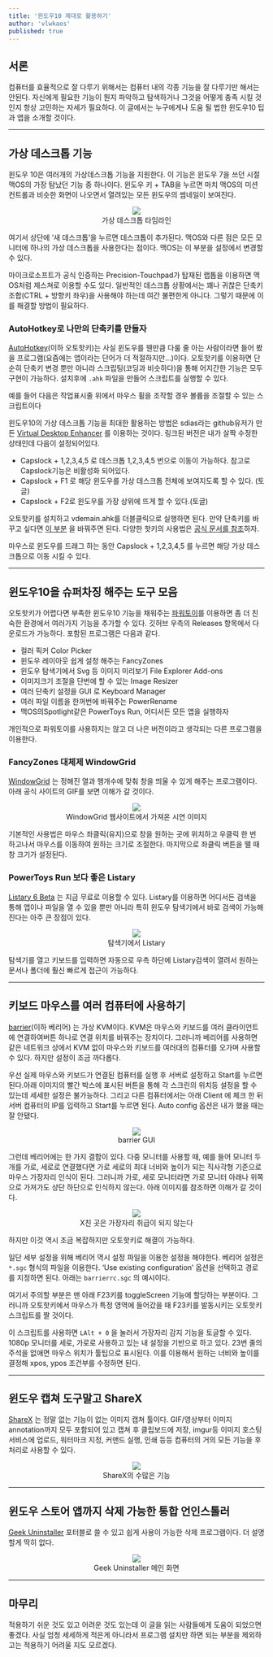 ```yaml
---
title: '윈도우10 제대로 활용하기'
author: 'vlwkaos'
published: true
---
```


## 서론

컴퓨터를 효율적으로 잘 다루기 위해서는 컴퓨터 내의 각종 기능을 잘 다루기만 해서는 안된다. 자신에게 필요한 기능이 뭔지 파악하고 탐색하거나 그것을 어떻게 충족 시킬 것인지 항상 고민하는 자세가 필요하다. 이 글에서는 누구에게나 도움 될 법한 윈도우10 팁과 앱을 소개할 것이다.

---

## 가상 데스크톱 기능

윈도우 10은 여러개의 가상데스크톱 기능을 지원한다. 이 기능은 윈도우 7을 쓰던 시절 맥OS의 가장 탐났던 기능 중 하나이다. 윈도우 키 + TAB을 누르면 마치 맥OS의 미션 컨트롤과 비슷한 화면이 나오면서 열려있는 모든 윈도우의 썸네일이 보여진다.

<p align='center'>
<img src='/assets/wind10tip1.png'/>
<br><span>가상 데스크톱 타임라인</span></p>

여기서 상단에 ‘새 데스크톱’을 누르면 데스크톱이 추가된다. 맥OS와 다른 점은 모든 모니터에 하나의 가상 데스크톱을 사용한다는 점이다. 맥OS는 이 부분을 설정에서 변경할 수 있다.

마이크로소프트가 공식 인증하는 Precision-Touchpad가 탑재된 랩톱을 이용하면 맥OS처럼 제스쳐로 이용할 수도 있다. 일반적인 데스크톱 상황에서는 꽤나 귀찮은 단축키 조합(CTRL + 방향키 좌우)을 사용해야 하는데 여간 불편한게 아니다. 그렇기 때문에 이를 해결할 방법이 필요하다.

### AutoHotkey로 나만의 단축키를 만들자

[AutoHotkey](https://www.autohotkey.com/)(이하 오토핫키)는 사실 윈도우를 웬만큼 다룰 줄 아는 사람이라면 들어 봤을 프로그램(요즘에는 앱이라는 단어가 더 적절하지만…)이다. 오토핫키를 이용하면 단순히 단축키 변경 뿐만 아니라 스크립팅(코딩과 비슷하다)을 통해 어지간한 기능은 모두 구현이 가능하다. 설치후에 `.ahk` 파일을 만들어 스크립트를 실행할 수 있다.

예를 들어 다음은 작업표시줄 위에서 마우스 휠을 조작할 경우 볼륨을 조절할 수 있는 스크립트이다

<script src="https://gist.github.com/vlwkaos/176534b2585da9fc5d4e43ffc66f98e4.js"></script>

윈도우10의 가상 데스크톱 기능을 최대한 활용하는 방법은 sdias라는 github유저가 만든 [Virtual Desktop Enhancer](https://github.com/vlwkaos/win10-virtual-desktop-enhancer) 를 이용하는 것이다. 링크된 버전은 내가 살짝 수정한 상태인데 다음이 설정되어있다.

- Capslock + 1,2,3,4,5 로 데스크톱 1,2,3,4,5 번으로 이동이 가능하다. 참고로 Capslock기능은 비활성화 되어있다.
- Capslock + F1 로 해당 윈도우를 가상 데스크톱 전체에 보여지도록 할 수 있다. (토글)
- Capslock + F2로 윈도우를 가장 상위에 뜨게 할 수 있다.(토글)

오토핫키를 설치하고 vdemain.ahk를 더블클릭으로 실행하면 된다. 만약 단축키를 바꾸고 싶다면 [이 부분](https://github.com/vlwkaos/win10-virtual-desktop-enhancer/blob/bbd3e84b3a2b6424cb5860cffb740b5b651a6e39/vdemain.ahk#L13) 을 바꿔주면 된다. 다양한 핫키의 사용법은 [공식 문서를 참조](https://ahkscript.github.io/ko/docs/Hotkeys.htm)하자.

마우스로 윈도우를 드래그 하는 동안 Capslock + 1,2,3,4,5 를 누르면 해당 가상 데스크톱으로 이동 시킬 수 있다.

---

## 윈도우10을 슈퍼차징 해주는 도구 모음

오토핫키가 어렵다면 부족한 윈도우10 기능을 채워주는 [파워토이](https://github.com/microsoft/PowerToys)를 이용하면 좀 더 친숙한 환경에서 여러가지 기능을 추가할 수 있다. 깃허브 우측의 Releases 항목에서 다운로드가 가능하다. 포함된 프로그램은 다음과 같다.

- 컬러 픽커 Color Picker
- 윈도우 레이아웃 쉽게 설정 해주는 FancyZones
- 윈도우 탐색기에서 Svg 등 이미지 미리보기 File Explorer Add-ons
- 이미지크기 조절을 단번에 할 수 있는 Image Resizer
- 여러 단축키 설정을 GUI 로 Keyboard Manager
- 여러 파일 이름을 한꺼번에 바꿔주는 PowerRename
- 맥OS의Spotlight같은 PowerToys Run, 어디서든 모든 앱을 실행하자

개인적으로 파워토이를 사용하지는 않고 더 나은 버전이라고 생각되는 다른 프로그램을 이용한다.

### FancyZones 대체제 WindowGrid

[WindowGrid](http://windowgrid.net/) 는 정해진 열과 행개수에 맞춰 창을 띄울 수 있게 해주는 프로그램이다. 아래 공식 사이트의 GIF를 보면 이해가 갈 것이다.

<p align='center'>
<img src='https://miro.medium.com/max/480/0*8OxnAfavR7Xpt0bu.gif' />
<br><span>WindowGrid 웹사이트에서 가져온 시연 이미지</span></p>

기본적인 사용법은 마우스 좌클릭(유지)으로 창을 원하는 곳에 위치하고 우클릭 한 번 하고나서 마우스를 이동하여 원하는 크기로 조절한다. 마지막으로 좌클릭 버튼을 뗄 때 창 크기가 설정된다.

### PowerToys Run 보다 좋은 Listary

[Listary 6 Beta](https://discussion.listary.com/t/listary-6-beta/4615) 는 지금 무료로 이용할 수 있다. Listary를 이용하면 어디서든 검색을 통해 앱이나 파일을 열 수 있을 뿐만 아니라 특히 윈도우 탐색기에서 바로 검색이 가능해진다는 아주 큰 장점이 있다.

<p align='center'>
<img src='/assets/wind10tip2.png' />
<br><span>탐색기에서 Listary</span></p>

탐색기를 열고 키보드를 입력하면 자동으로 우측 하단에 Listary검색이 열려서 원하는 문서나 폴더에 훨신 빠르게 접근이 가능하다.

---

## 키보드 마우스를 여러 컴퓨터에 사용하기

[barrier](https://github.com/debauchee/barrier)(이하 베리어) 는 가상 KVM이다. KVM은 마우스와 키보드를 여러 클라이언트에 연결하여버튼 하나로 연결 위치를 바꿔주는 장치이다. 그러니까 베리어를 사용하면 같은 네트워크 상에서 KVM 없이 마우스와 키보드를 여러대의 컴퓨터를 오가며 사용할 수 있다. 하지만 설정이 조금 까다롭다.

우선 실제 마우스와 키보드가 연결된 컴퓨터를 실행 후 서버로 설정하고 Start를 누르면 된다.아래 이미지의 빨간 박스에 표시된 버튼을 통해 각 스크린의 위치등 설정을 할 수 있는데 세세한 설정은 불가능하다. 그리고 다른 컴퓨터에서는 아래 Client 에 체크 한 뒤 서버 컴퓨터의 IP를 입력하고 Start를 누르면 된다. Auto config 옵션은 내가 했을 때는 잘 안됐다.

<p align='center'>
<img src='/assets/win10tip3.png' />
<br><span>barrier GUI</span></p>

그런데 베리어에는 한 가지 결함이 있다. 다중 모니터를 사용할 때, 예를 들어 모니터 두개를 가로, 세로로 연결했다면 가로 세로의 최대 너비와 높이가 되는 직사각형 기준으로 마우스 가장자리 인식이 된다. 그러니까 가로, 세로 모니터라면 가로 모니터 아래나 위쪽으로 가져가도 상단 하단으로 인식하지 않는다. 아래 이미지를 참조하면 이해가 갈 것이다.

<p align='center'>
<img src='/assets/wind10tip4.png' />
<br><span>X친 곳은 가장자리 취급이 되지 않는다</span></p>

하지만 이것 역시 조금 복잡하지만 오토핫키로 해결이 가능하다.

일단 세부 설정을 위해 베리어 역시 설정 파일을 이용한 설정을 해야한다. 베리어 설정은 `*.sgc` 형식의 파일을 이용한다. ‘Use existing configuration’ 옵션을 선택하고 경로를 지정하면 된다. 아래는 `barrierrc.sgc` 의 예시이다.

<script src="https://gist.github.com/vlwkaos/dd47393e518f189a54ad2688fa0fba58.js"></script>

여기서 주의할 부분은 맨 아래 F23키를 toggleScreen 기능에 할당하는 부분이다. 그러니까 오토핫키에서 마우스가 특정 영역에 들어갔을 때 F23키를 발동시키는 오토핫키 스크립트를 짤 것이다.

<script src="https://gist.github.com/vlwkaos/41e99dbab82378a5d44fa1a7b1dd29f1.js"></script>

이 스크립트를 사용하면 `LAlt + 0` 을 눌러서 가장자리 감지 기능을 토글할 수 있다. 1080p 모니터를 세로, 가로로 사용하고 있는 내 설정을 기반으로 하고 있다. 23번 줄의 주석을 없애면 마우스 위치가 툴팁으로 표시된다. 이를 이용해서 원하는 너비와 높이를 결정해 xpos, ypos 조건부를 수정하면 된다.

---

## 윈도우 캡쳐 도구말고 ShareX

[ShareX](https://getsharex.com/) 는 정말 없는 기능이 없는 이미지 캡쳐 툴이다. GIF/영상부터 이미지 annotation까지 모두 포함되어 있고 캡쳐 후 클립보드에 저장, imgur등 이미지 호스팅 서비스에 업로드, 워터마크 지정, 커맨드 실행, 인쇄 등등 컴퓨터의 거의 모든 기능을 후처리로 사용할 수 있다.

<p align='center'>
<img src='/assets/wind10tip5.png' />
<br><span>ShareX의 수많은 기능</span></p>

---

## 윈도우 스토어 앱까지 삭제 가능한 통합 언인스톨러

[Geek Uninstaller](https://geekuninstaller.com/) 포터블로 쓸 수 있고 쉽게 사용이 가능한 삭제 프로그램이다. 더 설명할게 딱히 없다.

<p align='center'>
<img src='/assets/wind10tip6.png' />
<br><span>Geek Uninstaller 메인 화면</span></p>

---

## 마무리

적용하기 쉬운 것도 있고 어려운 것도 있는데 이 글을 읽는 사람들에게 도움이 되었으면 좋겠다. 사실 엄청 세세하게 적은게 아니라서 프로그램 설치만 하면 되는 부분을 제외하고는 적용하기 어려울 지도 모르겠다.
